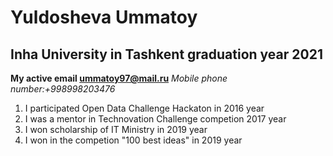 # Yuldosheva Ummatoy
## Inha University in Tashkent graduation year 2021
**My active email ummatoy97@mail.ru**
*Mobile phone number:+998998203476*
1. I participated Open Data Challenge Hackaton in 2016 year
2. I was a mentor in Technovation Challenge competion 2017 year
3. I won scholarship of IT Ministry in 2019 year
4. I won in the competion "100 best ideas" in 2019 year

